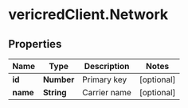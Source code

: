 # vericredClient.Network

## Properties
Name | Type | Description | Notes
------------ | ------------- | ------------- | -------------
**id** | **Number** | Primary key | [optional] 
**name** | **String** | Carrier name | [optional] 


